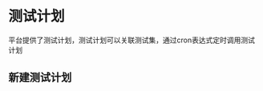 # 测试计划
平台提供了测试计划，测试计划可以关联测试集，通过cron表达式定时调用测试计划
## 新建测试计划
<img :src="$withBase('/assets/web/新建执行计划.png')" class="zoom">
